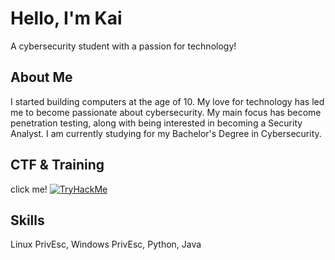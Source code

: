 # Hello, I'm Kai

A cybersecurity student with a passion for technology!

## About Me

I started building computers at the age of 10. My love for technology has led me to become passionate about cybersecurity. My main focus has become penetration testing, along with being interested in becoming a Security Analyst. I am currently studying for my Bachelor's Degree in Cybersecurity.

## CTF & Training

click me!
<a href=https://tryhackme.com/p/Juxtapose><img src="https://tryhackme-badges.s3.amazonaws.com/Juxtapose.png" alt="TryHackMe"></a>

## Skills
Linux PrivEsc,
Windows PrivEsc,
Python,
Java




<!--
**Juxtap0se/Juxtap0se** is a ✨ _special_ ✨ repository because its `README.md` (this file) appears on your GitHub profile.

Here are some ideas to get you started:

- 🔭 I’m currently working on ...
- 🌱 I’m currently learning ...
- 👯 I’m looking to collaborate on ...
- 🤔 I’m looking for help with ...
- 💬 Ask me about ...
- 📫 How to reach me: ...
- 😄 Pronouns: ...
- ⚡ Fun fact: ...
-->
